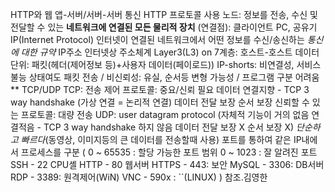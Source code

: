 HTTP와 웹
앱-서버/서버-서버 통신 HTTP 프로토콜 사용
노드: 정보를 전송, 수신 및 전달할 수 있는 __네트워크에 연결된 모든 물리적 장치__ (연결점): 클라이언트 PC, 공유기
IP(Internet Protocol) 인터넷이 연결된 네트워크에서 어떤 정보를 수신/송신하는 *통신에 대한 규약*
IP주소 인터넷상 주소체계 Layer3(L3) on 7계층: 호스트-호스트 데이터 단위: 패킷(헤더(제어정보 등)+사용자 데이터(페이로드))
IP-shorts: 비연결성, 서비스 불능 상태여도 패킷 전송 / 비신뢰성: 유실, 순서등 변형 가능성 / 프로그램 구분 어려움
** TCP/UDP
TCP: 전송 제어 프로토콜: 중요/신뢰 필요 데이터
연결지향 - TCP 3 way handshake (가상 연결 = 논리적 연결)
데이터 전달 보장
순서 보장
신뢰할 수 있는 프로토콜: 대량 전송
UDP: user datagram protocol
(자체적 기능이 거의 없음
연결적음 - TCP 3 way handshake 하지 않음
데이터 전달 보장 X
순서 보장 X)
 *단순하고 빠르다*(동영상, 이미지등의 큰 데이터를 전송할때 사용)
포트를 통하여 같은 IP내에서 프로세스를 구분
(
0 ~ 65535 : 할당 가능한 포트 범위
0 ~ 1023 : 잘 알려진 포트
SSH - 22 CPU셸
HTTP - 80 웹서버
HTTPS - 443: 보안
MySQL - 3306: DB서버
RDP - 3389: 원격제어(WiN)
VNC - 590x : ``(LINUX)
)
참조.김영한
